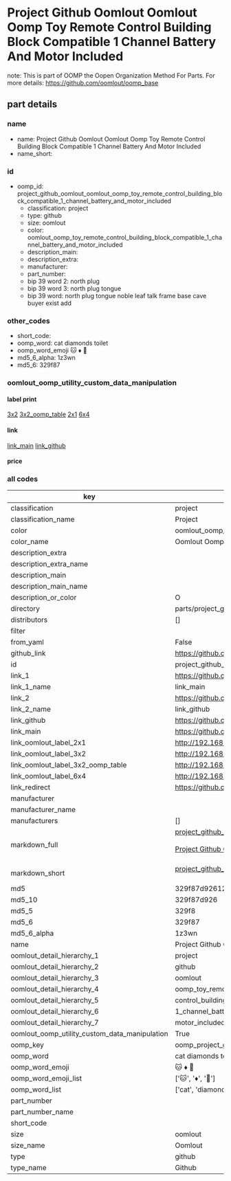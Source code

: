 # Project Github Oomlout Oomlout Oomp Toy Remote Control Building Block Compatible 1 Channel Battery And Motor Included  

note: This is part of OOMP the Oopen Organization Method For Parts. For more details: https://github.com/oomlout/oomp_base

##  part details
  







### name
* name: Project Github Oomlout Oomlout Oomp Toy Remote Control Building Block Compatible 1 Channel Battery And Motor Included
* name_short: 
### id
* oomp_id: project_github_oomlout_oomlout_oomp_toy_remote_control_building_block_compatible_1_channel_battery_and_motor_included
  * classification: project
  * type: github
  * size: oomlout
  * color: oomlout_oomp_toy_remote_control_building_block_compatible_1_channel_battery_and_motor_included
  * description_main: 
  * description_extra: 
  * manufacturer: 
  * part_number: 
  * bip 39 word 2: north plug
  * bip 39 word 3: north plug tongue
  * bip 39 word: north plug tongue noble leaf talk frame base cave buyer exist add

### other_codes
* short_code: 
* oomp_word: cat diamonds toilet
* oomp_word_emoji :cat: :diamonds: :toilet:
* md5_6_alpha: 1z3wn
* md5_6: 329f87






### oomlout_oomp_utility_custom_data_manipulation
#### label print
[3x2](http://192.168.1.245:1112/?label=oomp%201z3wn)
[3x2_oomp_table](http://192.168.1.108:1112/?label=oomp%201z3wn)
[2x1](http://192.168.1.242:1112/?label=oomp%201z3wn)
[6x4](http://192.168.1.55:1112/?label=oomp%201z3wn)    

#### link

[link_main](https://github.com/oomlout/oomlout_oomp_version_1_messy/tree/main/parts/project_github_oomlout_oomlout_oomp_toy_remote_control_building_block_compatible_1_channel_battery_and_motor_included) [link_github](https://github.com/oomlout/oomlout_oomp_version_1_messy/tree/main/parts/project_github_oomlout_oomlout_oomp_toy_remote_control_building_block_compatible_1_channel_battery_and_motor_included)                             

#### price







### all codes 
| key | value |  
| --- | --- |  
| classification | project |  
| classification_name | Project |  
| color | oomlout_oomp_toy_remote_control_building_block_compatible_1_channel_battery_and_motor_included |  
| color_name | Oomlout Oomp Toy Remote Control Building Block Compatible 1 Channel Battery And Motor Included |  
| description_extra |  |  
| description_extra_name |  |  
| description_main |  |  
| description_main_name |  |  
| description_or_color | O  |  
| directory | parts/project_github_oomlout_oomlout_oomp_toy_remote_control_building_block_compatible_1_channel_battery_and_motor_included |  
| distributors | [] |  
| filter |  |  
| from_yaml | False |  
| github_link | https://github.com/oomlout/oomlout_oomp_part_src/tree/main/parts/project_github_oomlout_oomlout_oomp_toy_remote_control_building_block_compatible_1_channel_battery_and_motor_included |  
| id | project_github_oomlout_oomlout_oomp_toy_remote_control_building_block_compatible_1_channel_battery_and_motor_included |  
| link_1 | https://github.com/oomlout/oomlout_oomp_version_1_messy/tree/main/parts/project_github_oomlout_oomlout_oomp_toy_remote_control_building_block_compatible_1_channel_battery_and_motor_included |  
| link_1_name | link_main |  
| link_2 | https://github.com/oomlout/oomlout_oomp_version_1_messy/tree/main/parts/project_github_oomlout_oomlout_oomp_toy_remote_control_building_block_compatible_1_channel_battery_and_motor_included |  
| link_2_name | link_github |  
| link_github | https://github.com/oomlout/oomlout_oomp_version_1_messy/tree/main/parts/project_github_oomlout_oomlout_oomp_toy_remote_control_building_block_compatible_1_channel_battery_and_motor_included |  
| link_main | https://github.com/oomlout/oomlout_oomp_version_1_messy/tree/main/parts/project_github_oomlout_oomlout_oomp_toy_remote_control_building_block_compatible_1_channel_battery_and_motor_included |  
| link_oomlout_label_2x1 | http://192.168.1.242:1112/?label=oomp%201z3wn |  
| link_oomlout_label_3x2 | http://192.168.1.245:1112/?label=oomp%201z3wn |  
| link_oomlout_label_3x2_oomp_table | http://192.168.1.108:1112/?label=oomp%201z3wn |  
| link_oomlout_label_6x4 | http://192.168.1.55:1112/?label=oomp%201z3wn |  
| link_redirect | https://github.com/oomlout/oomlout_oomp_version_1_messy/tree/main/parts/project_github_oomlout_oomlout_oomp_toy_remote_control_building_block_compatible_1_channel_battery_and_motor_included |  
| manufacturer |  |  
| manufacturer_name |  |  
| manufacturers | [] |  
| markdown_full | [project_github_oomlout_oomlout_oomp_toy_remote_control_building_block_compatible_1_channel_battery_and_motor_included](none)<br>[](none)<br>[Project Github Oomlout Oomlout Oomp Toy Remote Control Building Block Compatible 1 Channel Battery And Motor Included](none)<br><br> |  
| markdown_short | [project_github_oomlout_oomlout_oomp_toy_remote_control_building_block_compatible_1_channel_battery_and_motor_included](none)<br><br> |  
| md5 | 329f87d92612eb93763f595bc8e9b4b2 |  
| md5_10 | 329f87d926 |  
| md5_5 | 329f8 |  
| md5_6 | 329f87 |  
| md5_6_alpha | 1z3wn |  
| name | Project Github Oomlout Oomlout Oomp Toy Remote Control Building Block Compatible 1 Channel Battery And Motor Included |  
| oomlout_detail_hierarchy_1 | project |  
| oomlout_detail_hierarchy_2 | github |  
| oomlout_detail_hierarchy_3 | oomlout |  
| oomlout_detail_hierarchy_4 | oomp_toy_remote |  
| oomlout_detail_hierarchy_5 | control_building_block_compatible |  
| oomlout_detail_hierarchy_6 | 1_channel_battery_and |  
| oomlout_detail_hierarchy_7 | motor_included |  
| oomlout_oomp_utility_custom_data_manipulation | True |  
| oomp_key | oomp_project_github_oomlout_oomlout_oomp_toy_remote_control_building_block_compatible_1_channel_battery_and_motor_included |  
| oomp_word | cat diamonds toilet |  
| oomp_word_emoji | :cat: :diamonds: :toilet: |  
| oomp_word_emoji_list | [':cat:', ':diamonds:', ':toilet:'] |  
| oomp_word_list | ['cat', 'diamonds', 'toilet'] |  
| part_number |  |  
| part_number_name |  |  
| short_code |  |  
| size | oomlout |  
| size_name | Oomlout |  
| type | github |  
| type_name | Github |  
